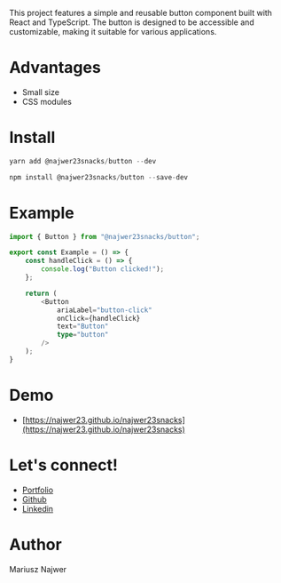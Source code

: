 This project features a simple and reusable button component built with React and TypeScript. The button is designed to be accessible and customizable, making it suitable for various applications.

# Advantages
- Small size
- CSS modules

# Install
```js
yarn add @najwer23snacks/button --dev
```
```js
npm install @najwer23snacks/button --save-dev
```

# Example
```typescript
import { Button } from "@najwer23snacks/button";

export const Example = () => {
    const handleClick = () => {
        console.log("Button clicked!");
    };

    return (
        <Button
            ariaLabel="button-click"
            onClick={handleClick}
            text="Button"
            type="button"
        />
    );
}
```

# Demo
- [https://najwer23.github.io/najwer23snacks](https://najwer23.github.io/najwer23snacks)

# Let's connect!

- [Portfolio](https://najwer23.github.io/)
- [Github](https://github.com/najwer23)
- [Linkedin](https://www.linkedin.com/in/najwer23/)

# Author

Mariusz Najwer